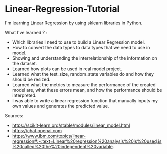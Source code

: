 # Linear-Regression-Tutorial

I'm learning Linear Regression by using sklearn libraries in Python.

What I've learned ? :

- Which libraries I need to use to build a Linear Regression model.
- How to convert the data types to data types that we need to use in model.
- Showing and understanding the interrelationship of the information on the dataset.
- Learned how plots can be used in real model project.
- Learned what the test_size, random_state variables do and how they should be resized.
- Learned what the metrics to measure the performance of the created model are, what these errors mean, and how the performance should be interpreted.
- I was able to write a linear regression function that manually inputs my own values ​​and generates the predicted value.

Sources:

- https://scikit-learn.org/stable/modules/linear_model.html
- https://chat.openai.com
- https://www.ibm.com/topics/linear-regression#:~:text=Linear%20regression%20analysis%20is%20used,is%20called%20the%20independent%20variable.
